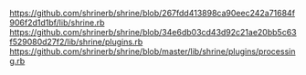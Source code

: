 https://github.com/shrinerb/shrine/blob/267fdd413898ca90eec242a71684f906f2d1d1bf/lib/shrine.rb
https://github.com/shrinerb/shrine/blob/34e6db03cd43d92c21ae20bb5c63f529080d27f2/lib/shrine/plugins.rb
https://github.com/shrinerb/shrine/blob/master/lib/shrine/plugins/processing.rb
